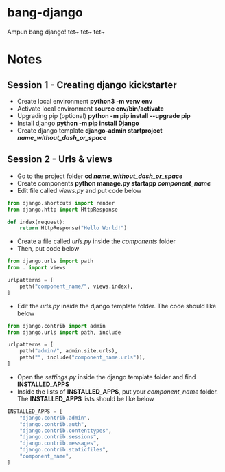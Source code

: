# bang-django
Ampun bang django! tet~ tet~ tet~

# Notes

## Session 1 - Creating django kickstarter
- Create local environment **python3 -m venv env**
- Activate local environment **source env/bin/activate**
- Upgrading pip (optional) **python -m pip install --upgrade pip**
- Install django **python -m pip install Django**
- Create django template **django-admin startproject *name_without_dash_or_space***

## Session 2 - Urls & views
- Go to the project folder **cd *name_without_dash_or_space***
- Create components **python manage.py startapp *component_name***
- Edit file called *views.py* and put code below
``` python
from django.shortcuts import render
from django.http import HttpResponse

def index(request):
    return HttpResponse("Hello World!")
```
- Create a file called *urls.py* inside the *components* folder
- Then, put code below
```python
from django.urls import path
from . import views

urlpatterns = [
    path("component_name/", views.index),
]
```
- Edit the *urls.py* inside the django template folder. The code should like below
```python
from django.contrib import admin
from django.urls import path, include

urlpatterns = [
    path("admin/", admin.site.urls),
    path("", include("component_name.urls")),
]
```
- Open the *settings.py* inside the django template folder and find **INSTALLED_APPS**
- Inside the lists of **INSTALLED_APPS**, put your *component_name* folder. The **INSTALLED_APPS** lists should be like below
```python
INSTALLED_APPS = [
    "django.contrib.admin",
    "django.contrib.auth",
    "django.contrib.contenttypes",
    "django.contrib.sessions",
    "django.contrib.messages",
    "django.contrib.staticfiles",
    "component_name",
]
```